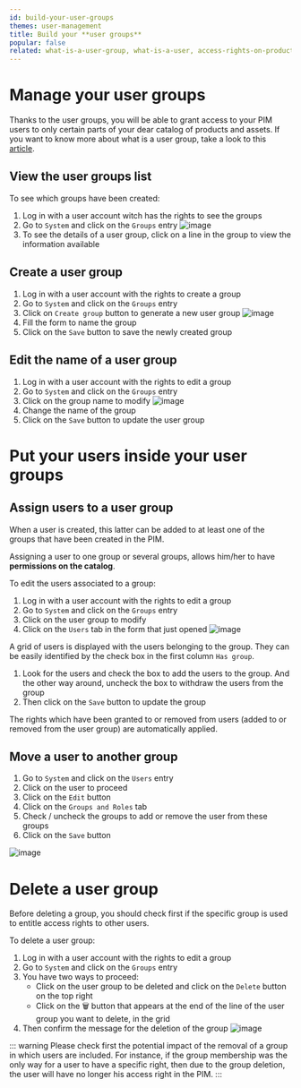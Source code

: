 ```yaml
---
id: build-your-user-groups
themes: user-management
title: Build your **user groups**
popular: false
related: what-is-a-user-group, what-is-a-user, access-rights-on-products, access-rights-on-assets, access-rights-on-imports-exports
---
```


# Manage your user groups

Thanks to the user groups, you will be able to grant access to your PIM users to only certain parts of your dear catalog of products and assets. If you want to know more about what is a user group, take a look to this [article](/articles/what-is-a-user-group.html).

## View the user groups list

To see which groups have been created:
1.  Log in with a user account witch has the rights to see the groups
1.  Go to `System` and click on the `Groups` entry
  ![image](../img/Systems_Groups.png)
1.  To see the details of a user group, click on a line in the group to view the information available

## Create a user group

1.  Log in with a user account with the rights to create a group
1.  Go to `System` and click on the `Groups` entry
1.  Click on `Create group` button to generate a new user group
  ![image](../img/Systems_GroupsCTA.png)
1.  Fill the form to name the group
1.  Click on the `Save` button to save the newly created group

## Edit the name of a user group

1.  Log in with a user account with the rights to edit a group
1.  Go to `System` and click on the `Groups` entry
1.  Click on the group name to modify
  ![image](../img/Systems_GroupEdit.png)
1.  Change the name of the group
1.  Click on the `Save` button to update the user group

# Put your users inside your user groups

## Assign users to a user group

When a user is created, this latter can be added to at least one of the groups that have been created in the PIM.

Assigning a user to one group or several groups, allows him/her to have **permissions on the catalog**.

To edit the users associated to a group:
1.  Log in with a user account with the rights to edit a group
1.  Go to `System` and click on the `Groups` entry
1.  Click on the user group to modify
2.  Click on the `Users` tab in the form that just opened
  ![image](../img/Systems_GroupUserEdit.png)

A grid of users is displayed with the users belonging to the group. They can be easily identified by the check box in the first column `Has group`.
1.  Look for the users and check the box to add the users to the group. And the other way around, uncheck the box to withdraw the users from the group
1.  Then click on the `Save` button to update the group

The rights which have been granted to or removed from users (added to or removed from the user group) are automatically applied.

## Move a user to another group

1.  Go to `System` and click on the `Users` entry
1. Click on the user to proceed
1. Click on the `Edit` button
1. Click on the `Groups and Roles` tab  
1. Check / uncheck the groups to add or remove the user from these groups
1. Click on the `Save` button

![image](../img/Systems_MoveaUsertoaGroup.gif)

# Delete a user group

Before deleting a group, you should check first if the specific group is used to entitle access rights to other users.

To delete a user group:
1.  Log in with a user account with the rights to edit a group
1.  Go to `System` and click on the `Groups` entry
1.  You have two ways to proceed:
    *   Click on the user group to be deleted and click on the `Delete` button on the top right
    *   Click on the :wastebasket: button that appears at the end of the line of the user group you want to delete, in the grid
1.  Then confirm the message for the deletion of the group
![image](../img/Groups_Delete.png)

::: warning
Please check first the potential impact of the removal of a group in which users are included. For instance, if the group membership was the only way for a user to have a specific right, then due to the group deletion, the user will have no longer his access right in the PIM.
:::
